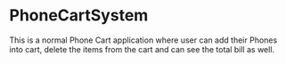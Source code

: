 # PhoneCartSystem
This is a normal Phone Cart application where user can add their Phones into cart, delete the items from the cart and can see the total bill as well.
